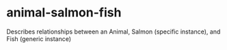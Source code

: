 animal-salmon-fish
==================
Describes relationships between an Animal, Salmon (specific instance), and Fish (generic instance)
